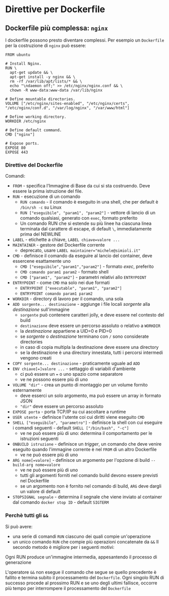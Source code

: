 # Direttive per Dockerfile

## Dockerfile più complessa: `nginx`

I dockerfile possono presto diventare complessi. Per esempio un `Dockerfile` per la costruzione di `nginx` può essere:
```
FROM ubuntu

# Install Nginx.
RUN \
  apt-get update && \
  apt-get install -y nginx && \
  rm -rf /var/lib/apt/lists/* && \
  echo "\ndaemon off;" >> /etc/nginx/nginx.conf && \
  chown -R www-data:www-data /var/lib/nginx

# Define mountable directories.
VOLUME ["/etc/nginx/sites-enabled", "/etc/nginx/certs", "/etc/nginx/conf.d", "/var/log/nginx", "/var/www/html"]

# Define working directory.
WORKDIR /etc/nginx

# Define default command.
CMD ["nginx"]

# Expose ports.
EXPOSE 80
EXPOSE 443
```

### Direttive del Dockerfile

Comandi:
* `FROM` - specifica l'Immagine di Base da cui si sta costruendo. Deve essere la prima istruzione del file.
* `RUN` - esecuzione di un comando
    * `RUN comando` - il comando è eseguito in una shell, che per default è `/bin/sh -c` su Linux
    * `RUN ["eseguibile", "param1", "param2"]` - vettore di lancio di un comando qualsiasi, generato con `exec`, formato preferito
    * Un comando RUN che si estende su più linee ha ciascuna linea terminata dal carattere di escape, di default `\`, immediatamente prima del NEWLINE
* `LABEL` - etichette a chiave, `LABEL chiave=valore ...`
* `MAINTAINER` - gestore del Dockerfile corrente
    * deprecato, usare `LABEL maintainer="michele@simioli.it"`
* `CMD` - definisce il comando da eseguire al lancio del container, deve essercene esattamente uno
    * `CMD ["eseguibile","param1","param2"]` - formato _exec_, preferito
    * `CMD comando param1 param2` - formato shell
    * `CMD ["param1", "param2"]` - parametri relativi allo `ENTRYPOINT`
* `ENTRYPOINT` - come `CMD` ma solo nei due formati
    * `ENTRYPOINT ["executable", "param1", "param2"]`
    * `ENTRYPOINT comando param1 param2`
* `WORKDIR` - directory di lavoro per il comando, una sola
* `ADD sorgente... destinazione` - aggiunge i file locali _sorgente_ alla _destinazione_ sull'immagine
    * `sorgente` può contenere caratteri jolly, e deve essere nel contesto del build
    * `destinazione` deve essere un percorso assoluto o relativo a `WORKDIR`
    * la _destinazione_ appartiene a UID=0 e PID=0
    * se _sorgente_ o _destinazione_ terminano con `/` sono considerate directories
    * in caso di copia multipla la destinazione deve essere una directory
    * se la destinazione è una directory innestata, tutti i percorsi intermedi vengono creati
* `COPY sorgente... destinazione` - praticamente uguale ad `ADD`
* `ENV chiave[=]valore ...` - settaggio di variabili d'ambiente
    * ci può essere un `=` o uno spazio come separatore
    * ve ne possono essere più di uno
* `VOLUME "dir"` - crea un punto di montaggio per un volume fornito esternamente
    * deve esserci un solo argomento, ma può essere un array in formato JSON
    * `"dir"` deve essere un percorso assoluto
* `EXPOSE porta` - porta TCP/IP su cui ascoltare a runtime
* `USER utente` - definisce l'utente coi cui diritti viene eseguito `CMD`
* `SHELL ["eseguibile", "parametro"]` - definisce la shell con cui eseguire i comandi seguenti - default `SHELL ["/bin/bash", "-c"]`
    * ve ne può essere più di uno: determina il comportamento per le istruzioni seguenti
* `ONBUILD istruzione` - definisce un _trigger_, un comando che deve venire eseguito quando l'immagine corrente è nel `FROM` di un altro Dockerfile
    * ve ne può essere più di uno
* `ARG nome[=valore]` - definisce un argomento per l'opzione di build `--build-arg nome=valore`
    * ve ne può essere più di uno
    * tutti gli argomenti forniti nel comando build devono essere previsti nel Dockerfile
    * se un argomento non è fornito nel comando di build, `ARG` deve dargli un valore di default
* `STOPSIGNAL segnale` - determina il segnale che viene inviato al container dal comando `docker stop ID` - default `SIGTERM`

### Perchè tutti gli `&&`

Si può avere:
* una serie di comandi `RUN` ciascuno dei quali compie un'operazione
* un unico comando `RUN` che compie più operazioni concatenate da `&&`
Il secondo metodo è migliore per i seguenti motivi:

Ogni RUN produce un'immagine intermedia, appesantendo il processo di generazione

L'operatore `&&` non esegue il comando che segue se quello precedente è fallito e termina subito il processamento del `Dockerfile`.
Ogni singolo RUN di successo procede al prossimo RUN e se uno degli ultimi fallisce, occorre più tempo per interrompere il processamento del `Dockerfile`
